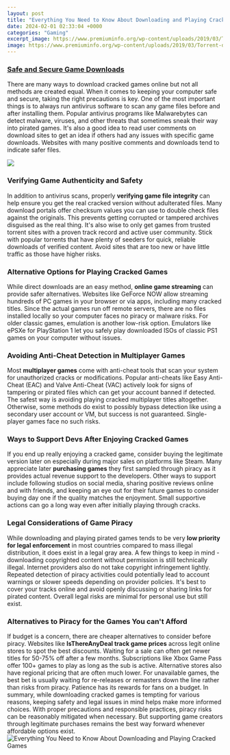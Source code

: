 ```yaml
---
layout: post
title: "Everything You Need to Know About Downloading and Playing Cracked Games"
date: 2024-02-01 02:33:04 +0000
categories: "Gaming"
excerpt_image: https://www.premiuminfo.org/wp-content/uploads/2019/03/Torrent-download-option-cracked-games.png
image: https://www.premiuminfo.org/wp-content/uploads/2019/03/Torrent-download-option-cracked-games.png
---
```


### [Safe and Secure Game Downloads](https://store.fi.io.vn/chihuahua-unicorn3847-t-shirt)
There are many ways to download cracked games online but not all methods are created equal. When it comes to keeping your computer safe and secure, taking the right precautions is key. One of the most important things is to always run antivirus software to scan any game files before and after installing them. Popular antivirus programs like Malwarebytes can detect malware, viruses, and other threats that sometimes sneak their way into pirated games. It's also a good idea to read user comments on download sites to get an idea if others had any issues with specific game downloads. Websites with many positive comments and downloads tend to indicate safer files. 

![](https://feelmyworth.com/wp-content/uploads/2021/08/Downloading-Cracked-Games-1.jpg)
### **Verifying Game Authenticity and Safety** 
In addition to antivirus scans, properly **verifying game file integrity** can help ensure you get the real cracked version without adulterated files. Many download portals offer checksum values you can use to double check files against the originals. This prevents getting corrupted or tampered archives disguised as the real thing. It's also wise to only get games from trusted torrent sites with a proven track record and active user community. Stick with popular torrents that have plenty of seeders for quick, reliable downloads of verified content. Avoid sites that are too new or have little traffic as those have higher risks.
### **Alternative Options for Playing Cracked Games**
While direct downloads are an easy method, **online game streaming** can provide safer alternatives. Websites like GeForce NOW allow streaming hundreds of PC games in your browser or via apps, including many cracked titles. Since the actual games run off remote servers, there are no files installed locally so your computer faces no piracy or malware risks. For older classic games, emulation is another low-risk option. Emulators like ePSXe for PlayStation 1 let you safely play downloaded ISOs of classic PS1 games on your computer without issues.
### **Avoiding Anti-Cheat Detection in Multiplayer Games** 
Most **multiplayer games** come with anti-cheat tools that scan your system for unauthorized cracks or modifications. Popular anti-cheats like Easy Anti-Cheat (EAC) and Valve Anti-Cheat (VAC) actively look for signs of tampering or pirated files which can get your account banned if detected. The safest way is avoiding playing cracked multiplayer titles altogether. Otherwise, some methods do exist to possibly bypass detection like using a secondary user account or VM, but success is not guaranteed. Single-player games face no such risks.
### **Ways to Support Devs After Enjoying Cracked Games**
If you end up really enjoying a cracked game, consider buying the legitimate version later on especially during major sales on platforms like Steam. Many appreciate later **purchasing games** they first sampled through piracy as it provides actual revenue support to the developers. Other ways to support include following studios on social media, sharing positive reviews online and with friends, and keeping an eye out for their future games to consider buying day one if the quality matches the enjoyment. Small supportive actions can go a long way even after initially playing through cracks.
### **Legal Considerations of Game Piracy**  
While downloading and playing pirated games tends to be very **low priority for legal enforcement** in most countries compared to mass illegal distribution, it does exist in a legal gray area. A few things to keep in mind - downloading copyrighted content without permission is still technically illegal. Internet providers also do not take copyright infringement lightly. Repeated detection of piracy activities could potentially lead to account warnings or slower speeds depending on provider policies. It's best to cover your tracks online and avoid openly discussing or sharing links for pirated content. Overall legal risks are minimal for personal use but still exist.
### **Alternatives to Piracy for the Games You can't Afford**
If budget is a concern, there are cheaper alternatives to consider before piracy. Websites like **IsThereAnyDeal track game prices** across legit online stores to spot the best discounts. Waiting for a sale can often get newer titles for 50-75% off after a few months. Subscriptions like Xbox Game Pass offer 100+ games to play as long as the sub is active. Alternative stores also have regional pricing that are often much lower. For unavailable games, the best bet is usually waiting for re-releases or remasters down the line rather than risks from piracy. Patience has its rewards for fans on a budget.
In summary, while downloading cracked games is tempting for various reasons, keeping safety and legal issues in mind helps make more informed choices. With proper precautions and responsible practices, piracy risks can be reasonably mitigated when necessary. But supporting game creators through legitimate purchases remains the best way forward whenever affordable options exist.
![Everything You Need to Know About Downloading and Playing Cracked Games](https://www.premiuminfo.org/wp-content/uploads/2019/03/Torrent-download-option-cracked-games.png)